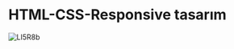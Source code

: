 # HTML-CSS-Responsive tasarım
![LI5R8b](https://user-images.githubusercontent.com/39236950/122046492-a851ba80-cde7-11eb-8614-7b8af441b436.gif)

